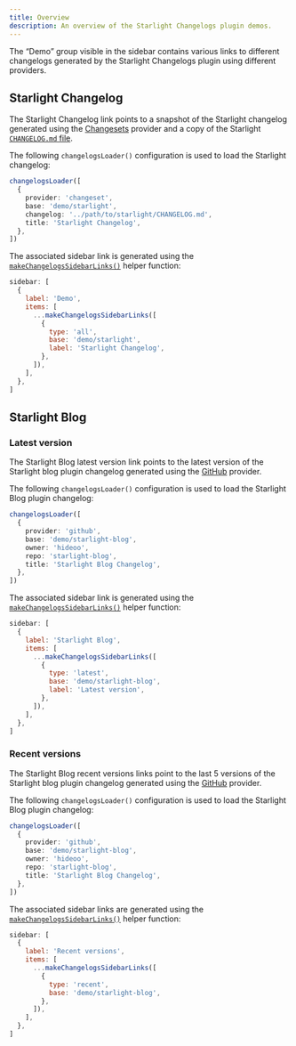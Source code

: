 ```yaml
---
title: Overview
description: An overview of the Starlight Changelogs plugin demos.
---
```


The “Demo” group visible in the sidebar contains various links to different changelogs generated by the Starlight Changelogs plugin using different providers.

## Starlight Changelog

The Starlight Changelog link points to a snapshot of the Starlight changelog generated using the [Changesets](/providers/changesets/) provider and a copy of the Starlight [`CHANGELOG.md` file](https://github.com/withastro/starlight/blob/main/packages/starlight/CHANGELOG.md).

The following `changelogsLoader()` configuration is used to load the Starlight changelog:

```ts
changelogsLoader([
  {
    provider: 'changeset',
    base: 'demo/starlight',
    changelog: '../path/to/starlight/CHANGELOG.md',
    title: 'Starlight Changelog',
  },
])
```

The associated sidebar link is generated using the [`makeChangelogsSidebarLinks()`](/guides/changelog-links/#link-to-version-list) helper function:

```js
sidebar: [
  {
    label: 'Demo',
    items: [
      ...makeChangelogsSidebarLinks([
        {
          type: 'all',
          base: 'demo/starlight',
          label: 'Starlight Changelog',
        },
      ]),
    ],
  },
]
```

## Starlight Blog

### Latest version

The Starlight Blog latest version link points to the latest version of the Starlight blog plugin changelog generated using the [GitHub](/providers/github/) provider.

The following `changelogsLoader()` configuration is used to load the Starlight Blog plugin changelog:

```ts
changelogsLoader([
  {
    provider: 'github',
    base: 'demo/starlight-blog',
    owner: 'hideoo',
    repo: 'starlight-blog',
    title: 'Starlight Blog Changelog',
  },
])
```

The associated sidebar link is generated using the [`makeChangelogsSidebarLinks()`](/guides/changelog-links/#link-to-version-list) helper function:

```js
sidebar: [
  {
    label: 'Starlight Blog',
    items: [
      ...makeChangelogsSidebarLinks([
        {
          type: 'latest',
          base: 'demo/starlight-blog',
          label: 'Latest version',
        },
      ]),
    ],
  },
]
```

### Recent versions

The Starlight Blog recent versions links point to the last 5 versions of the Starlight blog plugin changelog generated using the [GitHub](/providers/github/) provider.

The following `changelogsLoader()` configuration is used to load the Starlight Blog plugin changelog:

```ts
changelogsLoader([
  {
    provider: 'github',
    base: 'demo/starlight-blog',
    owner: 'hideoo',
    repo: 'starlight-blog',
    title: 'Starlight Blog Changelog',
  },
])
```

The associated sidebar links are generated using the [`makeChangelogsSidebarLinks()`](/guides/changelog-links/#link-to-version-list) helper function:

```js
sidebar: [
  {
    label: 'Recent versions',
    items: [
      ...makeChangelogsSidebarLinks([
        {
          type: 'recent',
          base: 'demo/starlight-blog',
        },
      ]),
    ],
  },
]
```
